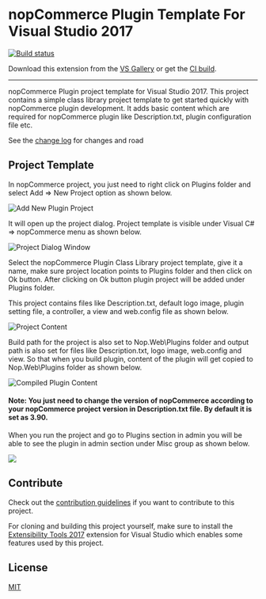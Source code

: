 # nopCommerce Plugin Template For Visual Studio 2017

[![Build status](https://ci.appveyor.com/api/projects/status/dy6emjvx4m5mq5hc?svg=true)](https://ci.appveyor.com/project/manojkulkarni30/nopcommerceplugintemplate2017)

<!-- Update the VS Gallery link after you upload the VSIX-->
Download this extension from the [VS Gallery](https://marketplace.visualstudio.com/items?itemName=ManojSunilKulkarni.nopCommercePluginTemplate-19038)
or get the [CI build](http://vsixgallery.com/extension/25083678-3c5d-4bbc-aee6-db34e90f70a8/).

---------------------------------------

nopCommerce Plugin project template for Visual Studio 2017. This project contains a simple class library project template  to get started quickly with nopCommerce plugin development. It adds basic content which are required for nopCommerce plugin like Description.txt, plugin configuration file etc.

See the [change log](CHANGELOG.md) for changes and road

## Project Template

In nopCommerce project, you just need to right click on Plugins folder and select Add => New Project option as shown below.

![Add New Plugin Project](https://raw.githubusercontent.com/manojkulkarni30/nopCommercePluginTemplate2017/master/ScreenShots/AddNewPluginProject.png)

It will open up the project dialog. Project template is visible under Visual C# => nopCommerce menu as shown below. 

![Project Dialog Window](https://raw.githubusercontent.com/manojkulkarni30/nopCommercePluginTemplate2017/master/ScreenShots/ProjectDialogWindow.png)

Select the nopCommerce Plugin Class Library project template, give it a name, make sure project location points to Plugins folder and then click on Ok button. After clicking on Ok button plugin project will be added under Plugins folder.

This project contains files like Description.txt, default logo image, plugin setting file, a controller, a view and web.config file as shown below.

![Project Content](https://raw.githubusercontent.com/manojkulkarni30/nopCommercePluginTemplate2017/master/ScreenShots/ProjectContent.png)

Build path for the project is also set to Nop.Web\Plugins folder and output path is also set for files like Description.txt, logo image, web.config and view. So that when you build plugin, content of the plugin will get copied to Nop.Web\Plugins folder as shown below.

![Compiled Plugin Content](https://raw.githubusercontent.com/manojkulkarni30/nopCommercePluginTemplate2017/master/ScreenShots/CompiledPlugin.png)

#### Note: You just need to change the version of nopCommerce according to your nopCommerce project version in Description.txt file. By default it is set as 3.90.

When you run the project and go to Plugins section in admin you will be able to see the plugin in admin section under Misc group as shown below.

![](https://raw.githubusercontent.com/manojkulkarni30/nopCommercePluginTemplate2017/master/ScreenShots/PluginList.png)

## Contribute
Check out the [contribution guidelines](CONTRIBUTING.md)
if you want to contribute to this project.

For cloning and building this project yourself, make sure
to install the
[Extensibility Tools 2017](https://marketplace.visualstudio.com/items?itemName=MadsKristensen.ExtensibilityTools)
extension for Visual Studio which enables some features
used by this project.

## License
[MIT](LICENSE)